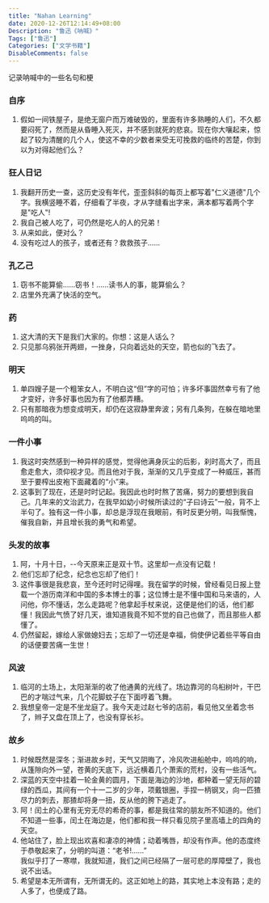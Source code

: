 ```yaml
---
title: "Nahan Learning"
date: 2020-12-26T12:14:49+08:00
Description: "鲁迅《呐喊》"
Tags: ["鲁迅"]
Categories: ["文学书籍"]
DisableComments: false
---
```


记录呐喊中的一些名句和梗
<!--more-->
### 自序  
1.  假如一间铁屋子，是绝无窗户而万难破毁的，里面有许多熟睡的人们，不久都要闷死了，然而是从昏睡入死灭，并不感到就死的悲哀。现在你大嚷起来，惊起了较为清醒的几个人，使这不幸的少数者来受无可挽救的临终的苦楚，你到以为对得起他们么？  

### 狂人日记  
1. 我翻开历史一查，这历史没有年代，歪歪斜斜的每页上都写着"仁义道德"几个字。我横竖睡不着，仔细看了半夜，才从字缝看出字来，满本都写着两个字是"吃人"!  
2. 我自己被人吃了，可仍然是吃人的人的兄弟！  
3. 从来如此，便对么？  
4. 没有吃过人的孩子，或者还有？救救孩子......  

### 孔乙己
1. 窃书不能算偷......窃书！......读书人的事，能算偷么？  
2. 店里外充满了快活的空气。  

### 药  
1. 这大清的天下是我们大家的。你想：这是人话么？  
2. 只见那乌鸦张开两翅，一挫身，只向着远处的天空，箭也似的飞去了。  

### 明天  
1. 单四嫂子是一个粗笨女人，不明白这“但”字的可怕；许多坏事固然幸亏有了他才变好，许多好事也因为有了他都弄糟。  
2. 只有那暗夜为想变成明天，却仍在这寂静里奔波；另有几条狗，在躲在暗地里呜呜的叫。  

### 一件小事  
1. 我这时突然感到一种异样的感觉，觉得他满身灰尘的后影，刹时高大了，而且愈走愈大，须仰视才见。而且他对于我，渐渐的又几乎变成了一种威压，甚而至于要榨出皮袍下面藏着的“小”来。  
2. 这事到了现在，还是时时记起。我因此也时时熬了苦痛，努力的要想到我自己。几年来的文治武力，在我早如幼小时候所读过的“子曰诗云”一般，背不上半句了。独有这一件小事，却总是浮现在我眼前，有时反更分明，叫我惭愧，催我自新，并且增长我的勇气和希望。  

### 头发的故事  
1. 阿，十月十日，--今天原来正是双十节。这里却一点没有记载！  
2. 他们忘却了纪念，纪念也忘却了他们！  
3. 这件事很是我悲哀，至今还时时记得哩。我在留学的时候，曾经看见日报上登载一个游历南洋和中国的多本博士的事；这位博士是不懂中国和马来语的，人问他，你不懂话，怎么走路呢？他拿起手杖来说，这便是他们的话，他们都懂！我因此气愤了好几天，谁知道我竟不知不觉的自己也做了，而且那些人都懂了。  
4. 仍然留起，嫁给人家做媳妇去；忘却了一切还是幸福，倘使伊记着些平等自由的话便要苦痛一生世！  

### 风波  
1. 临河的土场上，太阳渐渐的收了他通黄的光线了。场边靠河的乌桕树叶，干巴巴的才喘过气来，几个花脚蚊子在下面哼着飞舞。  
2. 我想皇帝一定是不坐龙庭了。我今天走过赵七爷的店前，看见他又坐着念书了，辫子又盘在顶上了，也没有穿长衫。  

### 故乡  
1. 时候既然是深冬；渐进故乡时，天气又阴晦了，冷风吹进船舱中，呜呜的响，从篷隙向外一望，苍黄的天底下，远近横着几个萧索的荒村，没有一些活气。  
2. 深蓝的天空中挂着一轮金黄的圆月，下面是海边的沙地，都种着一望无际的碧绿的西瓜，其间有一个十一二岁的少年，项戴银圈，手捏一柄钢叉，向一匹猹尽力的刺去，那猹却将身一扭，反从他的胯下逃走了。  
3. 阿！闰土的心里有无穷无尽的希奇的事，都是我往常的朋友所不知道的。他们不知道一些事，闰土在海边是，他们都和我一样只看见院子里高墙上的四角的天空。  
4.  他站住了，脸上现出欢喜和凄凉的神情；动着嘴唇，却没有作声。他的态度终于恭敬起来了，分明的叫道：“老爷!......”  
    我似乎打了一寒噤，我就知道，我们之间已经隔了一层可悲的厚障壁了，我也说不出话。  
5. 希望是本无所谓有，无所谓无的。这正如地上的路，其实地上本没有路；走的人多了，也便成了路。  


